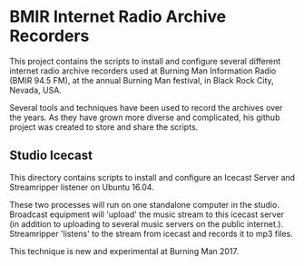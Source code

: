 # BMIR Internet Radio Archive Recorders

This project contains the scripts to install and configure several different internet radio archive recorders used at Burning Man Information Radio (BMIR 94.5 FM), at the annual Burning Man festival, in Black Rock City, Nevada, USA.

Several tools and techniques have been used to record the archives over the years.  As they have grown more diverse and complicated, his github project was created to store and share the scripts.

## Studio Icecast

This directory contains scripts to install and configure an Icecast Server and Streamripper listener on Ubuntu 16.04. 

These two processes will run on one standalone computer in the studio.  Broadcast equipment will 'upload' the music stream to this icecast server (in addition to uploading to several music servers on the public internet.).  Streamripper 'listens' to the stream from icecast and records it to mp3 files.

This technique is new and experimental at Burning Man 2017.
